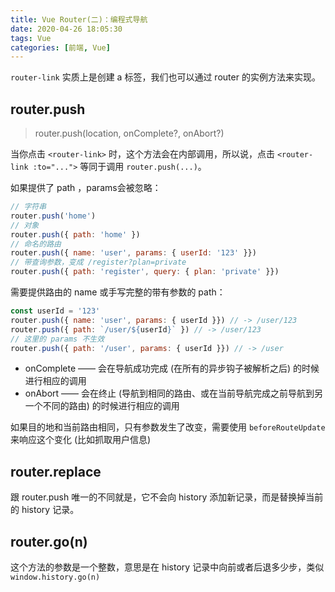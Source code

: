 ```yaml
---
title: Vue Router(二)：编程式导航
date: 2020-04-26 18:05:30
tags: Vue
categories: [前端, Vue]
---
```


`router-link` 实质上是创建 a 标签，我们也可以通过 router 的实例方法来实现。

## router.push
>router.push(location, onComplete?, onAbort?)

当你点击 `<router-link>` 时，这个方法会在内部调用，所以说，点击 `<router-link :to="...">` 等同于调用 `router.push(...)`。

如果提供了 path ，params会被忽略：

```javascript
// 字符串
router.push('home')
// 对象
router.push({ path: 'home' })
// 命名的路由
router.push({ name: 'user', params: { userId: '123' }})
// 带查询参数，变成 /register?plan=private
router.push({ path: 'register', query: { plan: 'private' }})
```

需要提供路由的 name 或手写完整的带有参数的 path：

```javascript
const userId = '123'
router.push({ name: 'user', params: { userId }}) // -> /user/123
router.push({ path: `/user/${userId}` }) // -> /user/123
// 这里的 params 不生效
router.push({ path: '/user', params: { userId }}) // -> /user
```

+ onComplete —— 会在导航成功完成 (在所有的异步钩子被解析之后) 的时候进行相应的调用
+ onAbort —— 会在终止 (导航到相同的路由、或在当前导航完成之前导航到另一个不同的路由) 的时候进行相应的调用

如果目的地和当前路由相同，只有参数发生了改变，需要使用 `beforeRouteUpdate` 来响应这个变化 (比如抓取用户信息)


## router.replace
跟 router.push 唯一的不同就是，它不会向 history 添加新记录，而是替换掉当前的 history 记录。


## router.go(n)
这个方法的参数是一个整数，意思是在 history 记录中向前或者后退多少步，类似 `window.history.go(n)`